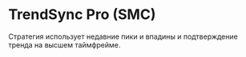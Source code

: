 # TrendSync Pro (SMC)

Стратегия использует недавние пики и впадины и подтверждение тренда на высшем таймфрейме.
